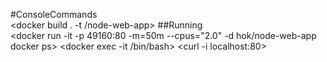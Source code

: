 #ConsoleCommands	
	<docker build . -t <hok>/node-web-app>
	<docker images>
##Running	
	<docker run -it -p 49160:80 -m=50m --cpus="2.0" -d hok/node-web-app docker ps>
	<docker ps>
	<docker stats>
	<docker exec -it <ID> /bin/bash>
	<curl -i localhost:80>